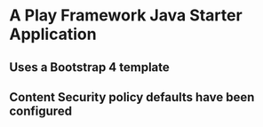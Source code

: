 # A Play Framework Java Starter Application


## Uses a Bootstrap 4 template
## Content Security policy defaults have been configured
